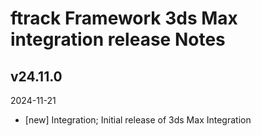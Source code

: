 # ftrack Framework 3ds Max integration release Notes


## v24.11.0
2024-11-21

* [new] Integration; Initial release of 3ds Max Integration
